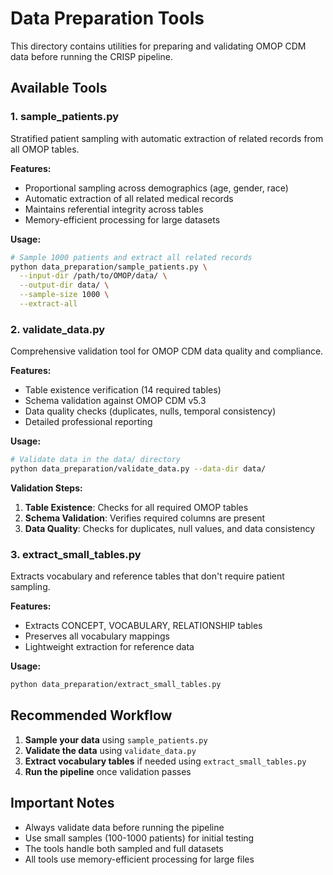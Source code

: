 # Data Preparation Tools

This directory contains utilities for preparing and validating OMOP CDM data before running the CRISP pipeline.

## Available Tools

### 1. sample_patients.py
Stratified patient sampling with automatic extraction of related records from all OMOP tables.

**Features:**
- Proportional sampling across demographics (age, gender, race)
- Automatic extraction of all related medical records
- Maintains referential integrity across tables
- Memory-efficient processing for large datasets

**Usage:**
```bash
# Sample 1000 patients and extract all related records
python data_preparation/sample_patients.py \
  --input-dir /path/to/OMOP/data/ \
  --output-dir data/ \
  --sample-size 1000 \
  --extract-all
```

### 2. validate_data.py
Comprehensive validation tool for OMOP CDM data quality and compliance.

**Features:**
- Table existence verification (14 required tables)
- Schema validation against OMOP CDM v5.3
- Data quality checks (duplicates, nulls, temporal consistency)
- Detailed professional reporting

**Usage:**
```bash
# Validate data in the data/ directory
python data_preparation/validate_data.py --data-dir data/
```

**Validation Steps:**
1. **Table Existence**: Checks for all required OMOP tables
2. **Schema Validation**: Verifies required columns are present
3. **Data Quality**: Checks for duplicates, null values, and data consistency

### 3. extract_small_tables.py
Extracts vocabulary and reference tables that don't require patient sampling.

**Features:**
- Extracts CONCEPT, VOCABULARY, RELATIONSHIP tables
- Preserves all vocabulary mappings
- Lightweight extraction for reference data

**Usage:**
```bash
python data_preparation/extract_small_tables.py
```

## Recommended Workflow

1. **Sample your data** using `sample_patients.py`
2. **Validate the data** using `validate_data.py`
3. **Extract vocabulary tables** if needed using `extract_small_tables.py`
4. **Run the pipeline** once validation passes

## Important Notes

- Always validate data before running the pipeline
- Use small samples (100-1000 patients) for initial testing
- The tools handle both sampled and full datasets
- All tools use memory-efficient processing for large files